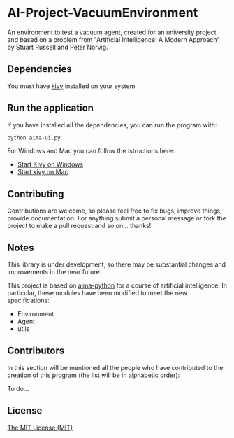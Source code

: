 AI-Project-VacuumEnvironment
============================

An environment to test a vacuum agent, created for an university project and based on a problem from "Artificial Intelligence: A Modern Approach" by Stuart Russell and Peter Norvig.

## Dependencies

You must have [kivy](http://kivy.org/#home) installed on your system.

## Run the application

If you have installed all the dependencies, you can run the program with:
```bash
python aima-ui.py
```
For Windows and Mac you can follow the istructions here:

* [Start Kivy on Windows](http://kivy.org/docs/installation/installation-windows.html#start-a-kivy-application)
* [Start kivy on Mac](http://kivy.org/docs/installation/installation-macosx.html#start-any-kivy-application)

## Contributing

Contributions are welcome, so please feel free to fix bugs, improve things, provide documentation. 
For anything submit a personal message or fork the project to make a pull request and so on... thanks!

## Notes

This library is under development, so there may be substantial changes and improvements in the near future.

This project is based on [aima-python](https://code.google.com/p/aima-python/) for a course of artificial intelligence. In particular, these modules have been modified to meet the new specifications:

* Environment
* Agent
* utils

## Contributors

In this section will be mentioned all the people who have contributed to the creation of this program (the list will be in alphabetic order):

To do...

## License

[The MIT License (MIT)](https://raw.githubusercontent.com/DMIunipg/AI-Project-VacuumEnvironment/master/LICENSE)

